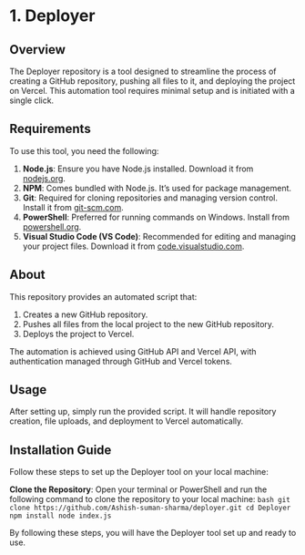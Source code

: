 # 1. Deployer

## Overview

The Deployer repository is a tool designed to streamline the process of creating a GitHub repository, pushing all files to it, and deploying the project on Vercel. This automation tool requires minimal setup and is initiated with a single click.

## Requirements

To use this tool, you need the following:

1. **Node.js**: Ensure you have Node.js installed. Download it from [nodejs.org](https://nodejs.org/).
2. **NPM**: Comes bundled with Node.js. It’s used for package management.
3. **Git**: Required for cloning repositories and managing version control. Install it from [git-scm.com](https://git-scm.com/).
4. **PowerShell**: Preferred for running commands on Windows. Install from [powershell.org](https://powershell.org/).
5. **Visual Studio Code (VS Code)**: Recommended for editing and managing your project files. Download it from [code.visualstudio.com](https://code.visualstudio.com/).

## About

This repository provides an automated script that:

1. Creates a new GitHub repository.
2. Pushes all files from the local project to the new GitHub repository.
3. Deploys the project to Vercel.

The automation is achieved using GitHub API and Vercel API, with authentication managed through GitHub and Vercel tokens.

## Usage

After setting up, simply run the provided script. It will handle repository creation, file uploads, and deployment to Vercel automatically.

## Installation Guide

Follow these steps to set up the Deployer tool on your local machine:

**Clone the Repository**: Open your terminal or PowerShell and run the following command to clone the repository to your local machine:
    ```bash
    git clone https://github.com/Ashish-suman-sharma/deployer.git
    cd Deployer
    npm install
    node index.js
    ```

By following these steps, you will have the Deployer tool set up and ready to use.